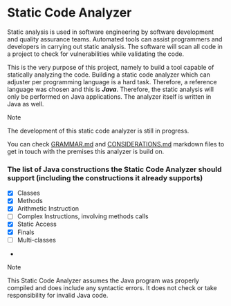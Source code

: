 # Static Code Analyzer

Static analysis is used in software engineering by software development and quality assurance teams. Automated tools 
can assist programmers and developers in carrying out static analysis. The software will scan all code in a project to 
check for vulnerabilities while validating the code. 

This is the very purpose of this project, namely to build a tool capable of statically analyzing the code. Building
a static code analyzer which can adjuster per programming language is a hard task. Therefore, a reference language was 
chosen and this is ***Java***. Therefore, the static analysis will only be performed on Java applications. The analyzer
itself is written in Java as well.

> [!NOTE]  
> The development of this static code analyzer is still in progress.

You can check [GRAMMAR.md](https://github.com/Libraic/static-code-analyzer/blob/master/GRAMMAR.md) and 
[CONSIDERATIONS.md](https://github.com/Libraic/static-code-analyzer/blob/master/CONSIDERATIONS.md) markdown files to get in 
touch with the premises this analyzer is build on.

### The list of Java constructions the Static Code Analyzer should support (including the constructions it already supports)

- [x] Classes
- [x] Methods
- [x] Arithmetic Instruction
- [ ] Complex Instructions, involving methods calls
- [x] Static Access
- [x] Finals
- [ ] Multi-classes
- 
> [!NOTE]  
> This Static Code Analyzer assumes the Java program was properly compiled and does include any syntactic errors. It does not
> check or take responsibility for invalid Java code.